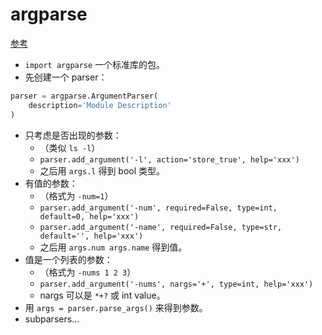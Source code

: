 # argparse

[参考](https://doc.bccnsoft.com/docs/python-3.7.3-docs-html-cn/library/argparse.html)

- `import argparse` 一个标准库的包。
- 先创建一个 parser：

```py
parser = argparse.ArgumentParser(
    description='Module Description'
)
```

- 只考虑是否出现的参数：
  - （类似 `ls -l`）
  - `parser.add_argument('-l', action='store_true', help='xxx')`
  - 之后用 `args.l` 得到 bool 类型。
- 有值的参数：
  - （格式为 `-num=1`）
  - `parser.add_argument('-num', required=False, type=int, default=0, help='xxx')`
  - `parser.add_argument('-name', required=False, type=str, default='', help='xxx')`
  - 之后用 `args.num args.name` 得到值。
- 值是一个列表的参数：
  - （格式为 `-nums 1 2 3`）
  - `parser.add_argument('-nums', nargs='+', type=int, help='xxx')`
  - nargs 可以是 `*+?` 或 int value。
- 用 `args = parser.parse_args()` 来得到参数。
- subparsers...
